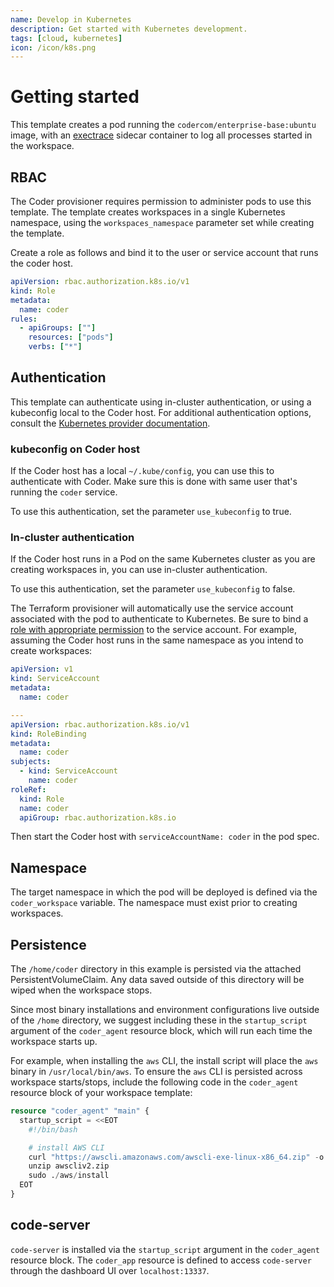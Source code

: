 ```yaml
---
name: Develop in Kubernetes
description: Get started with Kubernetes development.
tags: [cloud, kubernetes]
icon: /icon/k8s.png
---
```


# Getting started

This template creates a pod running the `codercom/enterprise-base:ubuntu` image,
with an [exectrace](https://github.com/coder/exectrace/tree/main/enterprise)
sidecar container to log all processes started in the workspace.

## RBAC

The Coder provisioner requires permission to administer pods to use this
template. The template creates workspaces in a single Kubernetes namespace,
using the `workspaces_namespace` parameter set while creating the template.

Create a role as follows and bind it to the user or service account that runs
the coder host.

```yaml
apiVersion: rbac.authorization.k8s.io/v1
kind: Role
metadata:
  name: coder
rules:
  - apiGroups: [""]
    resources: ["pods"]
    verbs: ["*"]
```

## Authentication

This template can authenticate using in-cluster authentication, or using a
kubeconfig local to the Coder host. For additional authentication options,
consult the
[Kubernetes provider documentation](https://registry.terraform.io/providers/hashicorp/kubernetes/latest/docs).

### kubeconfig on Coder host

If the Coder host has a local `~/.kube/config`, you can use this to authenticate
with Coder. Make sure this is done with same user that's running the `coder`
service.

To use this authentication, set the parameter `use_kubeconfig` to true.

### In-cluster authentication

If the Coder host runs in a Pod on the same Kubernetes cluster as you are
creating workspaces in, you can use in-cluster authentication.

To use this authentication, set the parameter `use_kubeconfig` to false.

The Terraform provisioner will automatically use the service account associated
with the pod to authenticate to Kubernetes. Be sure to bind a
[role with appropriate permission](#rbac) to the service account. For example,
assuming the Coder host runs in the same namespace as you intend to create
workspaces:

```yaml
apiVersion: v1
kind: ServiceAccount
metadata:
  name: coder

---
apiVersion: rbac.authorization.k8s.io/v1
kind: RoleBinding
metadata:
  name: coder
subjects:
  - kind: ServiceAccount
    name: coder
roleRef:
  kind: Role
  name: coder
  apiGroup: rbac.authorization.k8s.io
```

Then start the Coder host with `serviceAccountName: coder` in the pod spec.

## Namespace

The target namespace in which the pod will be deployed is defined via the
`coder_workspace` variable. The namespace must exist prior to creating
workspaces.

## Persistence

The `/home/coder` directory in this example is persisted via the attached
PersistentVolumeClaim. Any data saved outside of this directory will be wiped
when the workspace stops.

Since most binary installations and environment configurations live outside of
the `/home` directory, we suggest including these in the `startup_script`
argument of the `coder_agent` resource block, which will run each time the
workspace starts up.

For example, when installing the `aws` CLI, the install script will place the
`aws` binary in `/usr/local/bin/aws`. To ensure the `aws` CLI is persisted
across workspace starts/stops, include the following code in the `coder_agent`
resource block of your workspace template:

```terraform
resource "coder_agent" "main" {
  startup_script = <<EOT
    #!/bin/bash

    # install AWS CLI
    curl "https://awscli.amazonaws.com/awscli-exe-linux-x86_64.zip" -o "awscliv2.zip"
    unzip awscliv2.zip
    sudo ./aws/install
  EOT
}
```

## code-server

`code-server` is installed via the `startup_script` argument in the
`coder_agent` resource block. The `coder_app` resource is defined to access
`code-server` through the dashboard UI over `localhost:13337`.
